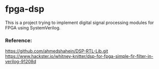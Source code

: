 # fpga-dsp
This is a project trying to implement digital signal processing modules for FPGA using SystemVerilog.

### Reference:
https://github.com/ahmedshahein/DSP-RTL-Lib.git<br />
https://www.hackster.io/whitney-knitter/dsp-for-fpga-simple-fir-filter-in-verilog-91208d
